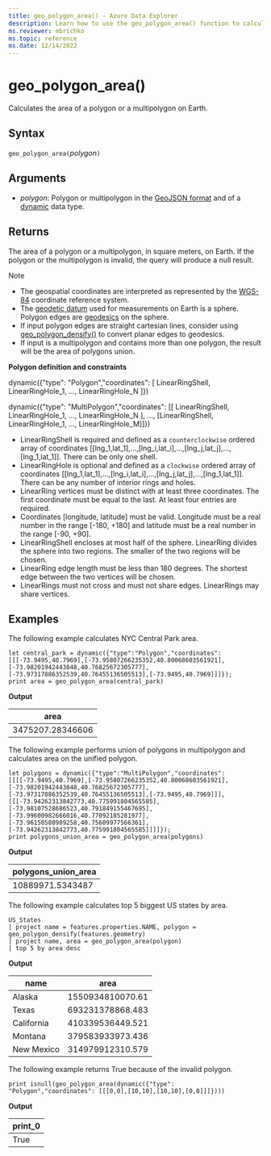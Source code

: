 ```yaml
---
title: geo_polygon_area() - Azure Data Explorer
description: Learn how to use the geo_polygon_area() function to calculate the area of a polygon or a multipolygon on Earth.
ms.reviewer: mbrichko
ms.topic: reference
ms.date: 12/14/2022
---
```

# geo_polygon_area()

Calculates the area of a polygon or a multipolygon on Earth.

## Syntax

`geo_polygon_area(`*polygon*`)`

## Arguments

* *polygon*: Polygon or multipolygon in the [GeoJSON format](https://tools.ietf.org/html/rfc7946) and of a [dynamic](./scalar-data-types/dynamic.md) data type.

## Returns

The area of a polygon or a multipolygon, in square meters, on Earth. If the polygon or the multipolygon is invalid, the query will produce a null result.

> [!NOTE]
>
> * The geospatial coordinates are interpreted as represented by the [WGS-84](https://earth-info.nga.mil/GandG/update/index.php?action=home) coordinate reference system.
> * The [geodetic datum](https://en.wikipedia.org/wiki/Geodetic_datum) used for measurements on Earth is a sphere. Polygon edges are [geodesics](https://en.wikipedia.org/wiki/Geodesic) on the sphere.
> * If input polygon edges are straight cartesian lines, consider using [geo_polygon_densify()](geo-polygon-densify-function.md) to convert planar edges to geodesics.
> * If input is a multipolygon and contains more than one polygon, the result will be the area of polygons union.

**Polygon definition and constraints**

dynamic({"type": "Polygon","coordinates": [ LinearRingShell, LinearRingHole_1, ..., LinearRingHole_N ]})

dynamic({"type": "MultiPolygon","coordinates": [[ LinearRingShell, LinearRingHole_1, ..., LinearRingHole_N ], ..., [LinearRingShell, LinearRingHole_1, ..., LinearRingHole_M]]})

* LinearRingShell is required and defined as a `counterclockwise` ordered array of coordinates [[lng_1,lat_1],...,[lng_i,lat_i],...,[lng_j,lat_j],...,[lng_1,lat_1]]. There can be only one shell.
* LinearRingHole is optional and defined as a `clockwise` ordered array of coordinates [[lng_1,lat_1],...,[lng_i,lat_i],...,[lng_j,lat_j],...,[lng_1,lat_1]]. There can be any number of interior rings and holes.
* LinearRing vertices must be distinct with at least three coordinates. The first coordinate must be equal to the last. At least four entries are required.
* Coordinates [longitude, latitude] must be valid. Longitude must be a real number in the range [-180, +180] and latitude must be a real number in the range [-90, +90].
* LinearRingShell encloses at most half of the sphere. LinearRing divides the sphere into two regions. The smaller of the two regions will be chosen.
* LinearRing edge length must be less than 180 degrees. The shortest edge between the two vertices will be chosen.
* LinearRings must not cross and must not share edges. LinearRings may share vertices.

## Examples

The following example calculates NYC Central Park area.

<!-- csl: https://help.kusto.windows.net/Samples -->
```kusto
let central_park = dynamic({"type":"Polygon","coordinates":[[[-73.9495,40.7969],[-73.95807266235352,40.80068603561921],[-73.98201942443848,40.76825672305777],[-73.97317886352539,40.76455136505513],[-73.9495,40.7969]]]});
print area = geo_polygon_area(central_park)
```

**Output**

|area|
|---|
|3475207.28346606|

The following example performs union of polygons in multipolygon and calculates area on the unified polygon.

<!-- csl: https://help.kusto.windows.net/Samples -->
```kusto
let polygons = dynamic({"type":"MultiPolygon","coordinates":[[[[-73.9495,40.7969],[-73.95807266235352,40.80068603561921],[-73.98201942443848,40.76825672305777],[-73.97317886352539,40.76455136505513],[-73.9495,40.7969]]],[[[-73.94262313842773,40.775991804565585],[-73.98107528686523,40.791849155467695],[-73.99600982666016,40.77092185281977],[-73.96150588989258,40.75609977566361],[-73.94262313842773,40.775991804565585]]]]});
print polygons_union_area = geo_polygon_area(polygons)
```

**Output**

|polygons_union_area|
|---|
|10889971.5343487|

The following example calculates top 5 biggest US states by area.

<!-- csl: https://help.kusto.windows.net/Samples -->
```kusto
US_States
| project name = features.properties.NAME, polygon = geo_polygon_densify(features.geometry)
| project name, area = geo_polygon_area(polygon)
| top 5 by area desc
```

**Output**

|name|area|
|---|---|
|Alaska|1550934810070.61|
|Texas|693231378868.483|
|California|410339536449.521|
|Montana|379583933973.436|
|New Mexico|314979912310.579|

The following example returns True because of the invalid polygon.

<!-- csl: https://help.kusto.windows.net/Samples -->
```kusto
print isnull(geo_polygon_area(dynamic({"type": "Polygon","coordinates": [[[0,0],[10,10],[10,10],[0,0]]]})))
```

**Output**

|print_0|
|---|
|True|
